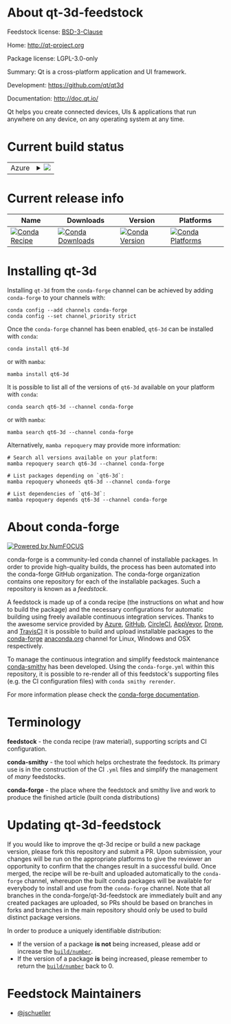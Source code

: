 About qt-3d-feedstock
=====================

Feedstock license: [BSD-3-Clause](https://github.com/conda-forge/qt-3d-feedstock/blob/main/LICENSE.txt)

Home: http://qt-project.org

Package license: LGPL-3.0-only

Summary: Qt is a cross-platform application and UI framework.

Development: https://github.com/qt/qt3d

Documentation: http://doc.qt.io/

Qt helps you create connected devices, UIs & applications that run
anywhere on any device, on any operating system at any time.


Current build status
====================


<table>
    
  <tr>
    <td>Azure</td>
    <td>
      <details>
        <summary>
          <a href="https://dev.azure.com/conda-forge/feedstock-builds/_build/latest?definitionId=18262&branchName=main">
            <img src="https://dev.azure.com/conda-forge/feedstock-builds/_apis/build/status/qt-3d-feedstock?branchName=main">
          </a>
        </summary>
        <table>
          <thead><tr><th>Variant</th><th>Status</th></tr></thead>
          <tbody><tr>
              <td>linux_64</td>
              <td>
                <a href="https://dev.azure.com/conda-forge/feedstock-builds/_build/latest?definitionId=18262&branchName=main">
                  <img src="https://dev.azure.com/conda-forge/feedstock-builds/_apis/build/status/qt-3d-feedstock?branchName=main&jobName=linux&configuration=linux%20linux_64_" alt="variant">
                </a>
              </td>
            </tr><tr>
              <td>linux_aarch64</td>
              <td>
                <a href="https://dev.azure.com/conda-forge/feedstock-builds/_build/latest?definitionId=18262&branchName=main">
                  <img src="https://dev.azure.com/conda-forge/feedstock-builds/_apis/build/status/qt-3d-feedstock?branchName=main&jobName=linux&configuration=linux%20linux_aarch64_" alt="variant">
                </a>
              </td>
            </tr><tr>
              <td>linux_ppc64le</td>
              <td>
                <a href="https://dev.azure.com/conda-forge/feedstock-builds/_build/latest?definitionId=18262&branchName=main">
                  <img src="https://dev.azure.com/conda-forge/feedstock-builds/_apis/build/status/qt-3d-feedstock?branchName=main&jobName=linux&configuration=linux%20linux_ppc64le_" alt="variant">
                </a>
              </td>
            </tr><tr>
              <td>osx_64</td>
              <td>
                <a href="https://dev.azure.com/conda-forge/feedstock-builds/_build/latest?definitionId=18262&branchName=main">
                  <img src="https://dev.azure.com/conda-forge/feedstock-builds/_apis/build/status/qt-3d-feedstock?branchName=main&jobName=osx&configuration=osx%20osx_64_" alt="variant">
                </a>
              </td>
            </tr><tr>
              <td>osx_arm64</td>
              <td>
                <a href="https://dev.azure.com/conda-forge/feedstock-builds/_build/latest?definitionId=18262&branchName=main">
                  <img src="https://dev.azure.com/conda-forge/feedstock-builds/_apis/build/status/qt-3d-feedstock?branchName=main&jobName=osx&configuration=osx%20osx_arm64_" alt="variant">
                </a>
              </td>
            </tr><tr>
              <td>win_64</td>
              <td>
                <a href="https://dev.azure.com/conda-forge/feedstock-builds/_build/latest?definitionId=18262&branchName=main">
                  <img src="https://dev.azure.com/conda-forge/feedstock-builds/_apis/build/status/qt-3d-feedstock?branchName=main&jobName=win&configuration=win%20win_64_" alt="variant">
                </a>
              </td>
            </tr>
          </tbody>
        </table>
      </details>
    </td>
  </tr>
</table>

Current release info
====================

| Name | Downloads | Version | Platforms |
| --- | --- | --- | --- |
| [![Conda Recipe](https://img.shields.io/badge/recipe-qt6--3d-green.svg)](https://anaconda.org/conda-forge/qt6-3d) | [![Conda Downloads](https://img.shields.io/conda/dn/conda-forge/qt6-3d.svg)](https://anaconda.org/conda-forge/qt6-3d) | [![Conda Version](https://img.shields.io/conda/vn/conda-forge/qt6-3d.svg)](https://anaconda.org/conda-forge/qt6-3d) | [![Conda Platforms](https://img.shields.io/conda/pn/conda-forge/qt6-3d.svg)](https://anaconda.org/conda-forge/qt6-3d) |

Installing qt-3d
================

Installing `qt-3d` from the `conda-forge` channel can be achieved by adding `conda-forge` to your channels with:

```
conda config --add channels conda-forge
conda config --set channel_priority strict
```

Once the `conda-forge` channel has been enabled, `qt6-3d` can be installed with `conda`:

```
conda install qt6-3d
```

or with `mamba`:

```
mamba install qt6-3d
```

It is possible to list all of the versions of `qt6-3d` available on your platform with `conda`:

```
conda search qt6-3d --channel conda-forge
```

or with `mamba`:

```
mamba search qt6-3d --channel conda-forge
```

Alternatively, `mamba repoquery` may provide more information:

```
# Search all versions available on your platform:
mamba repoquery search qt6-3d --channel conda-forge

# List packages depending on `qt6-3d`:
mamba repoquery whoneeds qt6-3d --channel conda-forge

# List dependencies of `qt6-3d`:
mamba repoquery depends qt6-3d --channel conda-forge
```


About conda-forge
=================

[![Powered by
NumFOCUS](https://img.shields.io/badge/powered%20by-NumFOCUS-orange.svg?style=flat&colorA=E1523D&colorB=007D8A)](https://numfocus.org)

conda-forge is a community-led conda channel of installable packages.
In order to provide high-quality builds, the process has been automated into the
conda-forge GitHub organization. The conda-forge organization contains one repository
for each of the installable packages. Such a repository is known as a *feedstock*.

A feedstock is made up of a conda recipe (the instructions on what and how to build
the package) and the necessary configurations for automatic building using freely
available continuous integration services. Thanks to the awesome service provided by
[Azure](https://azure.microsoft.com/en-us/services/devops/), [GitHub](https://github.com/),
[CircleCI](https://circleci.com/), [AppVeyor](https://www.appveyor.com/),
[Drone](https://cloud.drone.io/welcome), and [TravisCI](https://travis-ci.com/)
it is possible to build and upload installable packages to the
[conda-forge](https://anaconda.org/conda-forge) [anaconda.org](https://anaconda.org/)
channel for Linux, Windows and OSX respectively.

To manage the continuous integration and simplify feedstock maintenance
[conda-smithy](https://github.com/conda-forge/conda-smithy) has been developed.
Using the ``conda-forge.yml`` within this repository, it is possible to re-render all of
this feedstock's supporting files (e.g. the CI configuration files) with ``conda smithy rerender``.

For more information please check the [conda-forge documentation](https://conda-forge.org/docs/).

Terminology
===========

**feedstock** - the conda recipe (raw material), supporting scripts and CI configuration.

**conda-smithy** - the tool which helps orchestrate the feedstock.
                   Its primary use is in the construction of the CI ``.yml`` files
                   and simplify the management of *many* feedstocks.

**conda-forge** - the place where the feedstock and smithy live and work to
                  produce the finished article (built conda distributions)


Updating qt-3d-feedstock
========================

If you would like to improve the qt-3d recipe or build a new
package version, please fork this repository and submit a PR. Upon submission,
your changes will be run on the appropriate platforms to give the reviewer an
opportunity to confirm that the changes result in a successful build. Once
merged, the recipe will be re-built and uploaded automatically to the
`conda-forge` channel, whereupon the built conda packages will be available for
everybody to install and use from the `conda-forge` channel.
Note that all branches in the conda-forge/qt-3d-feedstock are
immediately built and any created packages are uploaded, so PRs should be based
on branches in forks and branches in the main repository should only be used to
build distinct package versions.

In order to produce a uniquely identifiable distribution:
 * If the version of a package **is not** being increased, please add or increase
   the [``build/number``](https://docs.conda.io/projects/conda-build/en/latest/resources/define-metadata.html#build-number-and-string).
 * If the version of a package **is** being increased, please remember to return
   the [``build/number``](https://docs.conda.io/projects/conda-build/en/latest/resources/define-metadata.html#build-number-and-string)
   back to 0.

Feedstock Maintainers
=====================

* [@jschueller](https://github.com/jschueller/)

